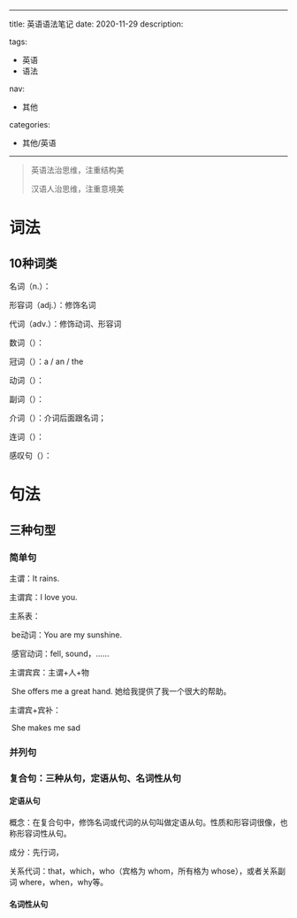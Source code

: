 ----

title: 英语语法笔记
date: 2020-11-29
description: 

tags:

- 英语
- 语法

nav:

- 其他

categories:

- 其他/英语

----

> 英语法治思维，注重结构美
>
> 汉语人治思维，注重意境美

# 词法

## 10种词类

名词（n.）：

形容词（adj.）：修饰名词

代词（adv.）：修饰动词、形容词

数词（）：

冠词（）：a / an / the

动词（）：

副词（）：

介词（）：介词后面跟名词；

连词（）：

感叹句（）：

# 句法

## 三种句型

### 简单句

主谓：It rains. 

主谓宾：I love you.

主系表：

​	be动词：You are my sunshine.

​	感官动词：fell, sound，……

主谓宾宾：主谓+人+物

​	She offers me a great hand. 她给我提供了我一个很大的帮助。

主谓宾+宾补：

​	She makes me sad

### 并列句



### 复合句：三种从句，定语从句、名词性从句

#### 定语从句

概念：在复合句中，修饰名词或代词的从句叫做定语从句。性质和形容词很像，也称形容词性从句。

成分：先行词，

关系代词：that，which，who（宾格为 whom，所有格为 whose），或者关系副词 where，when，why等。

#### 名词性从句







